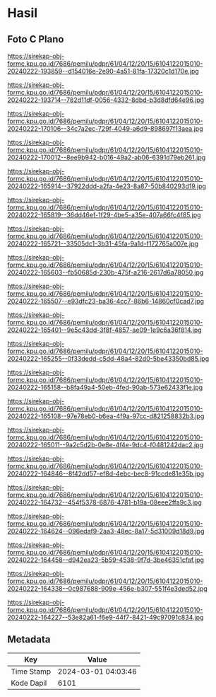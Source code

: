 # Hasil

## Foto C Plano

https://sirekap-obj-formc.kpu.go.id/7686/pemilu/pdpr/61/04/12/20/15/6104122015010-20240222-193859--d154016e-2e90-4a51-81fa-17320c1d170e.jpg

https://sirekap-obj-formc.kpu.go.id/7686/pemilu/pdpr/61/04/12/20/15/6104122015010-20240222-193714--782d11df-0056-4332-8dbd-b3d8dfd64e96.jpg

https://sirekap-obj-formc.kpu.go.id/7686/pemilu/pdpr/61/04/12/20/15/6104122015010-20240222-170106--34c7a2ec-729f-4049-a6d9-898697f13aea.jpg

https://sirekap-obj-formc.kpu.go.id/7686/pemilu/pdpr/61/04/12/20/15/6104122015010-20240222-170012--8ee9b942-b016-49a2-ab06-6391d79eb261.jpg

https://sirekap-obj-formc.kpu.go.id/7686/pemilu/pdpr/61/04/12/20/15/6104122015010-20240222-165914--37922ddd-a2fa-4e23-8a87-50b840293d19.jpg

https://sirekap-obj-formc.kpu.go.id/7686/pemilu/pdpr/61/04/12/20/15/6104122015010-20240222-165819--36dd46ef-1f29-4be5-a35e-407a66fc4f85.jpg

https://sirekap-obj-formc.kpu.go.id/7686/pemilu/pdpr/61/04/12/20/15/6104122015010-20240222-165721--33505dc1-3b31-45fa-9a1d-f172765a007e.jpg

https://sirekap-obj-formc.kpu.go.id/7686/pemilu/pdpr/61/04/12/20/15/6104122015010-20240222-165603--fb50685d-230b-475f-a216-2617d6a78050.jpg

https://sirekap-obj-formc.kpu.go.id/7686/pemilu/pdpr/61/04/12/20/15/6104122015010-20240222-165507--e93dfc23-ba36-4cc7-86b6-14860cf0cad7.jpg

https://sirekap-obj-formc.kpu.go.id/7686/pemilu/pdpr/61/04/12/20/15/6104122015010-20240222-165401--9e5c43dd-3f8f-4857-ae09-1e9c6a36f814.jpg

https://sirekap-obj-formc.kpu.go.id/7686/pemilu/pdpr/61/04/12/20/15/6104122015010-20240222-165255--0f33dedd-c5dd-48a4-82d0-5be43350bd85.jpg

https://sirekap-obj-formc.kpu.go.id/7686/pemilu/pdpr/61/04/12/20/15/6104122015010-20240222-165158--b8fa49a4-50eb-4fed-90ab-573e62433f1e.jpg

https://sirekap-obj-formc.kpu.go.id/7686/pemilu/pdpr/61/04/12/20/15/6104122015010-20240222-165108--97e78eb0-b6ea-4f9a-97cc-d821258832b3.jpg

https://sirekap-obj-formc.kpu.go.id/7686/pemilu/pdpr/61/04/12/20/15/6104122015010-20240222-165011--9a2c5d2b-0e8e-4f4e-9dc4-f0481242dac2.jpg

https://sirekap-obj-formc.kpu.go.id/7686/pemilu/pdpr/61/04/12/20/15/6104122015010-20240222-164846--8f42dd57-ef8d-4ebc-bec8-91ccde81e35b.jpg

https://sirekap-obj-formc.kpu.go.id/7686/pemilu/pdpr/61/04/12/20/15/6104122015010-20240222-164732--454f5378-6876-4781-b19a-08eee2ffa9c3.jpg

https://sirekap-obj-formc.kpu.go.id/7686/pemilu/pdpr/61/04/12/20/15/6104122015010-20240222-164624--096edaf9-2aa3-48ec-8a17-5d31009d18d9.jpg

https://sirekap-obj-formc.kpu.go.id/7686/pemilu/pdpr/61/04/12/20/15/6104122015010-20240222-164458--d942ea23-5b59-4538-9f7d-3be46351cfaf.jpg

https://sirekap-obj-formc.kpu.go.id/7686/pemilu/pdpr/61/04/12/20/15/6104122015010-20240222-164338--0c987688-909e-456e-b307-551f4e3ded52.jpg

https://sirekap-obj-formc.kpu.go.id/7686/pemilu/pdpr/61/04/12/20/15/6104122015010-20240222-164227--53e82a61-f6e9-44f7-8421-49c97091c834.jpg


## Metadata

| Key        | Value               |
| ---------- | ------------------- |
| Time Stamp | 2024-03-01 04:03:46 |
| Kode Dapil | 6101                |



